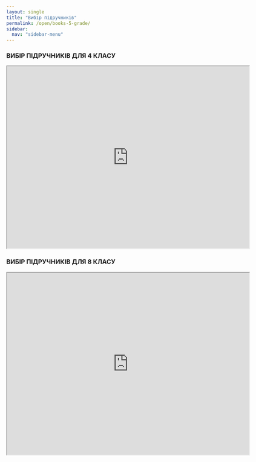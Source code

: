 ```yaml
---
layout: single
title: "Вибір підручників"
permalink: /open/books-5-grade/
sidebar:
  nav: "sidebar-menu"
---
```

### ВИБІР ПІДРУЧНИКІВ ДЛЯ 4 КЛАСУ

<iframe src="https://drive.google.com/file/d/1QTTZac2XMR5bbPJVTBcIfFLcq4VdJtPn/preview" width="640" height="480"></iframe>

### ВИБІР ПІДРУЧНИКІВ ДЛЯ 8 КЛАСУ

<iframe src="https://drive.google.com/file/d/1Uv5wtw3qAMdIN2yQHcSpOPKDS5JzDOrg/preview" width="640" height="480"></iframe>
